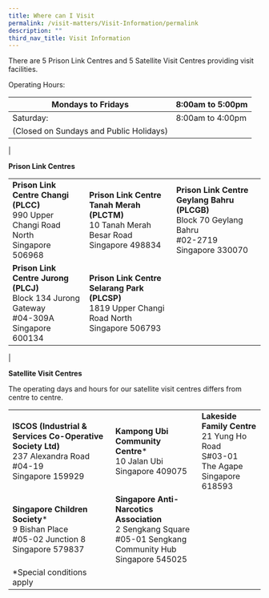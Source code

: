 ```yaml
---
title: Where can I Visit
permalink: /visit-matters/Visit-Information/permalink
description: ""
third_nav_title: Visit Information
---
```

There are 5 Prison Link Centres and 5 Satellite Visit Centres providing visit facilities.

Operating Hours:

| Mondays to Fridays| 	8:00am to 5:00pm |
| -------- | -------- | 
| Saturday:    | 8:00am to 4:00pm   | 
| (Closed on Sundays and Public Holidays)|  |
|

**Prison Link Centres**

||||
| -------- | -------- | -------- |
|**Prison Link Centre Changi (PLCC)**<br>990 Upper Changi Road North<br>Singapore 506968|**Prison Link Centre Tanah Merah (PLCTM)**<br>10 Tanah Merah Besar Road<br>Singapore 498834|**Prison Link Centre Geylang Bahru (PLCGB)**<br>Block 70 Geylang Bahru<br>#02-2719<br>Singapore 330070|
|**Prison Link Centre Jurong (PLCJ)**<br>Block 134 Jurong Gateway<br>#04-309A<br>Singapore 600134|**Prison Link Centre Selarang Park (PLCSP)**<br>1819 Upper Changi Road North<br>Singapore 506793||
|

**Satellite Visit Centres**

The operating days and hours for our satellite visit centres differs from centre to centre.

||||
| -------- | -------- | -------- |
|**ISCOS (Industrial & Services Co-Operative Society Ltd)**<br>237 Alexandra Road<br>#04-19 <br>Singapore 159929| **Kampong Ubi Community Centre***<br>10 Jalan Ubi<br>Singapore 409075|**Lakeside Family Centre**<br>21 Yung Ho Road<br>S#03-01<br>The Agape<br>Singapore 618593|
|**Singapore Children Society***<br>9 Bishan Place<br>#05-02 Junction 8<br>Singapore 579837|**Singapore Anti-Narcotics Association**<br>2 Sengkang Square<br>#05-01 Sengkang Community Hub<br>Singapore 545025||
|*Special conditions apply|||